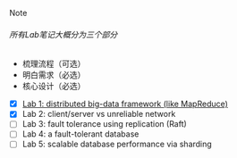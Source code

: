 > [!NOTE]
>
> ###### 所有Lab笔记大概分为三个部分
>
> - 梳理流程（可选）
> - 明白需求（必选）
> - 核心设计（必选）



- [x] [Lab 1: distributed big-data framework (like MapReduce)](./Lab/MapReduce框架.md)
- [x] Lab 2: client/server vs unreliable network
- [ ] Lab 3: fault tolerance using replication (Raft)
- [ ] Lab 4: a fault-tolerant database
- [ ] Lab 5: scalable database performance via sharding
